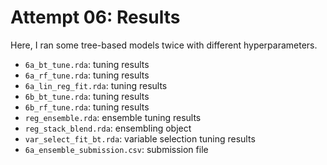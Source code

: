 # Attempt 06: Results

Here, I ran some tree-based models twice with different hyperparameters. 

-   `6a_bt_tune.rda`: tuning results
-   `6a_rf_tune.rda`: tuning results
-   `6a_lin_reg_fit.rda`: tuning results
-   `6b_bt_tune.rda`: tuning results
-   `6b_rf_tune.rda`: tuning results
-   `reg_ensemble.rda`: ensemble tuning results
-   `reg_stack_blend.rda`: ensembling object
-   `var_select_fit_bt.rda`: variable selection tuning results
-   `6a_ensemble_submission.csv`: submission file
